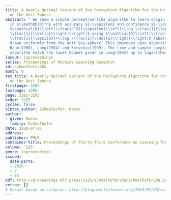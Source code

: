 ```yaml
---
title: A Nearly Optimal Variant of the Perceptron Algorithm for the Uniform Distribution
  on the Unit Sphere
abstract: " We show a simple perceptron-like algorithm to learn origin-centered halfspaces
  in $\\mathbb{R}^n$ with accuracy $1-\\epsilon$ and confidence $1-\\delta$ in time
  $\\mathcal{O}\\left(\\frac{n^2}{\\epsilon}\\left(\\log \\frac{1}{\\epsilon}+\\log
  \\frac{1}{\\delta}\\right)\\right)$ using $\\mathcal{O}\\left(\\frac{n}{\\epsilon}\\left(\\log
  \\frac{1}{\\epsilon}+\\log \\frac{1}{\\delta}\\right)\\right)$ labeled examples
  drawn uniformly from the unit $n$-sphere. This improves upon algorithms given in
  Baum(1990), Long(1994) and Servedio(1999). The time and sample complexity of our
  algorithm match the lower bounds given in Long(1995) up to logarithmic factors. "
layout: inproceedings
series: Proceedings of Machine Learning Research
id: schmalhofer20a
month: 0
tex_title: A Nearly Optimal Variant of the Perceptron Algorithm for the Uniform Distribution
  on the Unit Sphere
firstpage: 3285
lastpage: 3295
page: 3285-3295
order: 3285
cycles: false
bibtex_author: Schmalhofer, Marco
author:
- given: Marco
  family: Schmalhofer
date: 2020-07-15
address: 
publisher: PMLR
container-title: Proceedings of Thirty Third Conference on Learning Theory
volume: '125'
genre: inproceedings
issued:
  date-parts:
  - 2020
  - 7
  - 15
pdf: http://proceedings.mlr.press/v125/schmalhofer20a/schmalhofer20a.pdf
extras: []
# Format based on citeproc: http://blog.martinfenner.org/2013/07/30/citeproc-yaml-for-bibliographies/
---
```

